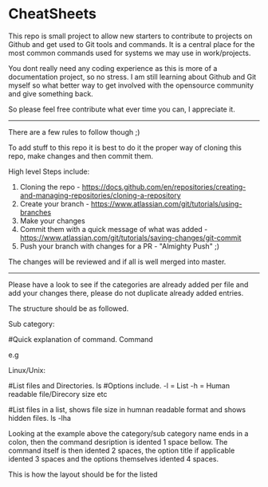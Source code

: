 # CheatSheets

This repo is small project to allow new starters to contribute to projects on Github and get used to Git tools and commands. 
It is a central place for the most common commands used for systems we may use in work/projects.

You dont really need any coding experience as this is more of a documentation project, so no stress.
I am still learning about Github and Git myself so what better way to get involved with the opensource community and give something back.

So please feel free contribute what ever time you can, I appreciate it.

--------------------------------------------------

There are a few rules to follow though ;)

To add stuff to this repo it is best to do it the proper way of cloning this repo, make changes and then commit them.

High level Steps include:

1. Cloning the repo - https://docs.github.com/en/repositories/creating-and-managing-repositories/cloning-a-repository
2. Create your branch - https://www.atlassian.com/git/tutorials/using-branches
3. Make your changes
4. Commit them with a quick message of what was added - https://www.atlassian.com/git/tutorials/saving-changes/git-commit
6. Push your branch with changes for a PR - "Almighty Push" ;)

The changes will be reviewed and if all is well merged into master.

--------------------------------------------------

Please have a look to see if the categories are already added per file and add your changes there, please do not duplicate already added entries.

The structure should be as followed.

Sub category:

  #Quick explanation of command.
    Command

e.g

Linux/Unix:

  #List files and Directories.
    ls
      #Options include.
        -l = List
        -h = Human readable file/Direcory size
        etc
                
        
  #List files in a list, shows file size in humnan readable format and shows hidden files.
    ls -lha


Looking at the example above the category/sub category name ends in a colon, then the command desription is idented 1 space bellow. The command itself is then idented 2 spaces, the option title if applicable idented 3 spaces and the options themselves idented 4 spaces.

This is how the layout should be for the listed
